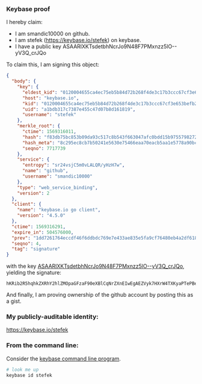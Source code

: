 ### Keybase proof

I hereby claim:

  * I am smandic10000 on github.
  * I am stefek (https://keybase.io/stefek) on keybase.
  * I have a public key ASAARlXKTsdetbhNcrJo9N48F7PMxnzz5lO--yV3Q_crJQo

To claim this, I am signing this object:

```json
{
  "body": {
    "key": {
      "eldest_kid": "0120004655ca4ec75eb5b84d72b268f4de3c17b3ccc67cf3e653befb257743f72b250a",
      "host": "keybase.io",
      "kid": "0120004655ca4ec75eb5b84d72b268f4de3c17b3ccc67cf3e653befb257743f72b250a",
      "uid": "a1bdb317c7387e455c47d07b8d161819",
      "username": "stefek"
    },
    "merkle_root": {
      "ctime": 1569316011,
      "hash": "f83db75bc853b09da93c517c8b543f663047afc0bdd15b9755798272af06bfccb166d203e4d4e58e1595551f4b5af96434facdc2fa363c1f7cce1a8d86b1a15b",
      "hash_meta": "8c295ec8cb7b50241e5630e75466eaa70eacb5aa1e5778a90bcce0e7d68a4993",
      "seqno": 7717739
    },
    "service": {
      "entropy": "sr24vsjC5m0vLALQR/yHzH7w",
      "name": "github",
      "username": "smandic10000"
    },
    "type": "web_service_binding",
    "version": 2
  },
  "client": {
    "name": "keybase.io go client",
    "version": "4.5.0"
  },
  "ctime": 1569316291,
  "expire_in": 504576000,
  "prev": "1dd7261764eccdf46f6ddbdc769e7e433ae835e5fa9cf76480eb4a2df6184617",
  "seqno": 4,
  "tag": "signature"
}
```

with the key [ASAARlXKTsdetbhNcrJo9N48F7PMxnzz5lO--yV3Q_crJQo](https://keybase.io/stefek), yielding the signature:

```
hKRib2R5hqhkZXRhY2hlZMOpaGFzaF90eXBlCqNrZXnEIwEgAEZVyk7HXrW4TXKyaPTePBezzMZ88+ZTvvsld0P3KyUKp3BheWxvYWTESpcCBMQgHdcmF2TszfRvbdvcdp5+QzroNeX6nPdkgOtKLfYYRhfEIDSRCWK4sCvkdo7iH2RxkjxzYUHXzYFFlVdsbXYdV2kGAgHCo3NpZ8RADbChM+rfzKn3ALdA0sbMjlHSmaAHBpR7x8rXNq0NKKFHbAQcY5/gnWIIVjhet3e11rOpcnVljSMfew6XXeNtCqhzaWdfdHlwZSCkaGFzaIKkdHlwZQildmFsdWXEIMn1vJCSFpWi7EqK7IV/MmQClEiHGGYr3xVN9hPYAI8ho3RhZ80CAqd2ZXJzaW9uAQ==

```

And finally, I am proving ownership of the github account by posting this as a gist.

### My publicly-auditable identity:

https://keybase.io/stefek

### From the command line:

Consider the [keybase command line program](https://keybase.io/download).

```bash
# look me up
keybase id stefek
```
